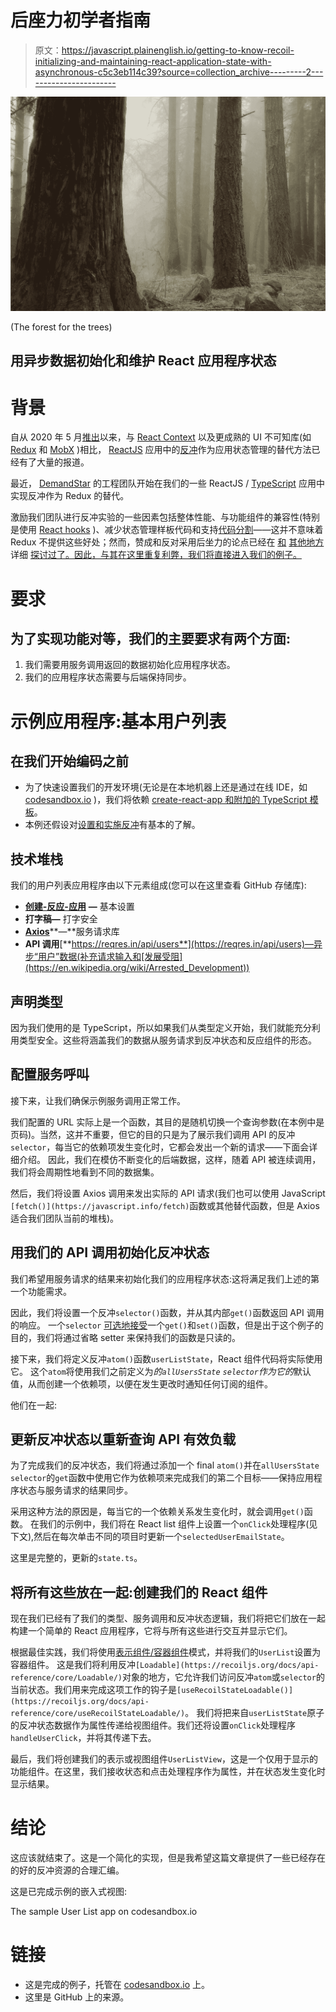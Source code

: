# 后座力初学者指南

> 原文：<https://javascript.plainenglish.io/getting-to-know-recoil-initializing-and-maintaining-react-application-state-with-asynchronous-c5c3eb114c39?source=collection_archive---------2----------------------->

![](img/a5ea27d1591e9059d7181bdf2ee1cedb.png)

(The forest for the trees)

## 用异步数据初始化和维护 React 应用程序状态

# 背景

自从 2020 年 5 月[推出](https://youtu.be/_ISAA_Jt9kI)以来，与 [React Context](https://reactjs.org/docs/context.html) 以及更成熟的 UI 不可知库(如 [Redux](https://redux.js.org/) 和 [MobX](https://mobx.js.org/) )相比， [ReactJS](https://reactjs.org/) 应用中的[反冲](https://recoiljs.org/)作为应用状态管理的替代方法已经有了大量的报道。

最近， [DemandStar](https://demandstar.com/) 的工程团队开始在我们的一些 ReactJS / [TypeScript](https://www.typescriptlang.org/) 应用中实现反冲作为 Redux 的替代。

激励我们团队进行反冲实验的一些因素包括整体性能、与功能组件的兼容性(特别是使用 [React hooks](https://reactjs.org/docs/hooks-intro.html) )、减少状态管理样板代码和支持[代码分割](https://reactjs.org/docs/code-splitting.html)——这并不意味着 Redux 不提供这些好处；然而，赞成和反对采用后坐力的论点已经在 [和](https://medium.com/better-programming/recoil-a-new-state-management-library-moving-beyond-redux-and-the-context-api-63794c11b3a5) [其他地方](https://dev.to/chandan/recoil-vs-redux-the-ultimate-react-state-management-face-off-35b)详细 [探讨过了。因此，与其在这里重复利弊，我们将直接进入我们的例子。](https://blog.logrocket.com/refactoring-redux-app-to-use-recoil/)

# 要求

## 为了实现功能对等，我们的主要要求有两个方面:

1.  我们需要用服务调用返回的数据初始化应用程序状态。
2.  我们的应用程序状态需要与后端保持同步。

# 示例应用程序:基本用户列表

## **在我们开始编码之前**

*   为了快速设置我们的开发环境(无论是在本地机器上还是通过在线 IDE，如 [codesandbox.io](https://codesandbox.io) )，我们将依赖 [create-react-app 和附加的 TypeScript 模板](https://create-react-app.dev/docs/getting-started/)。
*   本例还假设对[设置和实施反冲](https://recoiljs.org/docs/introduction/getting-started/)有基本的了解。

## 技术堆栈

我们的用户列表应用程序由以下元素组成(您可以在这里查看 GitHub 存储库):

*   [**创建-反应-应用**](https://create-react-app.dev/) **—** 基本设置
*   **打字稿—** 打字安全
*   [**Axios**](https://github.com/axios/axios)**—**服务请求库
*   **API 调用**[**https://reqres.in/api/users**](https://reqres.in/api/users)—异步“用户”数据(补充请求输入和[发展受阻](https://en.wikipedia.org/wiki/Arrested_Development))

## 声明类型

因为我们使用的是 TypeScript，所以如果我们从类型定义开始，我们就能充分利用类型安全。这些将涵盖我们的数据从服务请求到反冲状态和反应组件的形态。

## 配置服务呼叫

接下来，让我们确保示例服务调用正常工作。

我们配置的 URL 实际上是一个函数，其目的是随机切换一个查询参数(在本例中是页码)。当然，这并不重要，但它的目的只是为了展示我们调用 API 的反冲`selector`，每当它的依赖项发生变化时，它都会发出一个新的请求——下面会详细介绍。
因此，我们在模仿不断变化的后端数据，这样，随着 API 被连续调用，我们将会周期性地看到不同的数据集。

然后，我们将设置 Axios 调用来发出实际的 API 请求(我们也可以使用 JavaScript `[fetch()](https://javascript.info/fetch)`函数或其他替代函数，但是 Axios 适合我们团队当前的堆栈)。

## 用我们的 API 调用初始化反冲状态

我们希望用服务请求的结果来初始化我们的应用程序状态:这将满足我们上述的第一个功能需求。

因此，我们将设置一个反冲`selector()`函数，并从其内部`get()`函数返回 API 调用的响应。
一个`selector` [可选地接受](https://recoiljs.org/docs/api-reference/core/selector)一个`get()`和`set()`函数，但是出于这个例子的目的，我们将通过省略 setter 来保持我们的函数是只读的。

接下来，我们将定义反冲`atom()`函数`userListState`，React 组件代码将实际使用它。
这个`atom`将使用我们之前定义为*的`allUsersState` `selector`作为它的*默认值，从而创建一个依赖项，以便在发生更改时通知任何订阅的组件。

他们在一起:

## 更新反冲状态以重新查询 API 有效负载

为了完成我们的反冲状态，我们将通过添加一个 final `atom()`并在`allUsersState` `selector`的`get`函数中使用它作为依赖项来完成我们的第二个目标——保持应用程序状态与服务请求的结果同步。

采用这种方法的原因是，每当它的一个依赖关系发生变化时，就会调用`get()`函数。
在我们的示例中，我们将在 React list 组件上设置一个`onClick`处理程序(见下文),然后在每次单击不同的项目时更新一个`selectedUserEmailState`。

这里是完整的，更新的`state.ts`。

## 将所有这些放在一起:创建我们的 React 组件

现在我们已经有了我们的类型、服务调用和反冲状态逻辑，我们将把它们放在一起构建一个简单的 React 应用程序，它将与所有这些进行交互并显示它们。

根据最佳实践，我们将使用[表示组件/容器组件](https://scotch.io/courses/5-essential-react-concepts-to-know-before-learning-redux/presentational-and-container-component-pattern-in-react)模式，并将我们的`UserList`设置为容器组件。
这是我们将利用反冲`[Loadable](https://recoiljs.org/docs/api-reference/core/Loadable/)`对象的地方，它允许我们访问反冲`atom`或`selector`的当前状态。我们用来完成这项工作的钩子是`[useRecoilStateLoadable()](https://recoiljs.org/docs/api-reference/core/useRecoilStateLoadable/)`。
我们将把来自`userListState`原子的反冲状态数据作为属性传递给视图组件。我们还将设置`onClick`处理程序`handleUserClick`，并将其传递下去。

最后，我们将创建我们的表示或视图组件`UserListView`，这是一个仅用于显示的功能组件。在这里，我们接收状态和点击处理程序作为属性，并在状态发生变化时显示结果。

# 结论

这应该就结束了。这是一个简化的实现，但是我希望这篇文章提供了一些已经存在的好的反冲资源的合理汇编。

这是已完成示例的嵌入式视图:

The sample User List app on codesandbox.io

# 链接

*   这是完成的例子，托管在 [codesandbox.io](https://codesandbox.io/s/recoil-react-async-example-b6men) 上。
*   这里是 GitHub 上的来源。